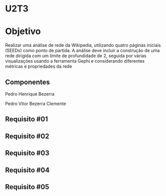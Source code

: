 # U2T3

# Objetivo 

Realizar uma análise de rede da Wikipedia, utilizando quatro páginas iniciais (SEEDs) como ponto de partida. A análise deve incluir a construção de uma rede dirigida com um limite de profundidade de 2, seguida por várias visualizações usando a ferramenta Gephi e considerando diferentes métricas e propriedades da rede

## Componentes
 Pedro Henrique Bezerra 
 
 Pedro Vitor Bezerra Clemente

## Requisito #01

## Requisito #02

## Requisito #03

## Requisito #04

## Requisito #05
